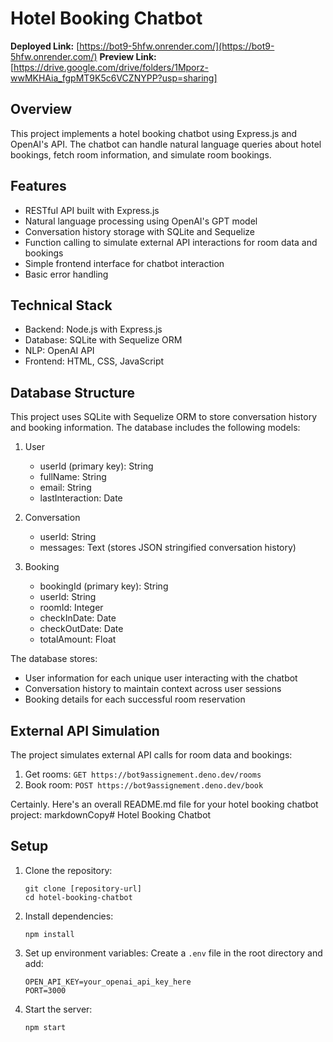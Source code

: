 # Hotel Booking Chatbot

**Deployed Link:** [https://bot9-5hfw.onrender.com/](https://bot9-5hfw.onrender.com/)
**Preview Link:** [https://drive.google.com/drive/folders/1Mporz-wwMKHAia_fgpMT9K5c6VCZNYPP?usp=sharing]

## Overview

This project implements a hotel booking chatbot using Express.js and OpenAI's API. The chatbot can handle natural language queries about hotel bookings, fetch room information, and simulate room bookings.

## Features

- RESTful API built with Express.js
- Natural language processing using OpenAI's GPT model
- Conversation history storage with SQLite and Sequelize
- Function calling to simulate external API interactions for room data and bookings
- Simple frontend interface for chatbot interaction
- Basic error handling

## Technical Stack

- Backend: Node.js with Express.js
- Database: SQLite with Sequelize ORM
- NLP: OpenAI API
- Frontend: HTML, CSS, JavaScript

## Database Structure

This project uses SQLite with Sequelize ORM to store conversation history and booking information. The database includes the following models:

1. User
   - userId (primary key): String
   - fullName: String
   - email: String
   - lastInteraction: Date

2. Conversation
   - userId: String
   - messages: Text (stores JSON stringified conversation history)

3. Booking
   - bookingId (primary key): String
   - userId: String
   - roomId: Integer
   - checkInDate: Date
   - checkOutDate: Date
   - totalAmount: Float

The database stores:
- User information for each unique user interacting with the chatbot
- Conversation history to maintain context across user sessions
- Booking details for each successful room reservation


## External API Simulation

The project simulates external API calls for room data and bookings:

1. Get rooms: `GET https://bot9assignement.deno.dev/rooms`
2. Book room: `POST https://bot9assignement.deno.dev/book`


Certainly. Here's an overall README.md file for your hotel booking chatbot project:
markdownCopy# Hotel Booking Chatbot

## Setup

1. Clone the repository:
    ```
    git clone [repository-url]
    cd hotel-booking-chatbot
    ```
    
2. Install dependencies:
    ```
    npm install
    ```
    
3. Set up environment variables:
    Create a `.env` file in the root directory and add:
    ```
    OPEN_API_KEY=your_openai_api_key_here
    PORT=3000
    ```
    
4. Start the server:
    ```
    npm start
    ```
